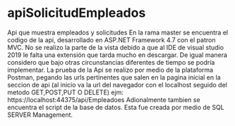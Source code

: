 # apiSolicitudEmpleados
Api que muestra empleados y solicitudes
En la rama master se encuentra el codigo de la api, desarrollado en ASP.NET Framework 4.7 con el patron MVC.
No se realizo la parte de la vista debido a que al IDE de visual studio 2019 le falta una extensión que tarda mucho en descargar. De igual manera considero que bajo otras circunstancias diferentes de tiempo se podría implementar.
La prueba de la Api se realizo por medio de la plataforma Postman, pegando las urls pertinentes que salen en la pagina inicial en la seccion de api (al inicio va la url del navegador con el localhost seguido del metodo GET,POST,PUT O DELETE) ejm: https://localhost:44375/api/Empleadoes
Adionalmente tambien se encuentra el script de la base de datos. Esta fue creada por medio de SQL SERVER Management.
